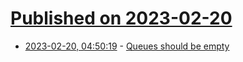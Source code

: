 # [Published on 2023-02-20](index.md)

* [2023-02-20, 04:50:19](https://lobste.rs/s/hrga4r/queues_should_be_empty) - [Queues should be empty](http://joshvoigts.com/articles/queues-should-be-empty/)
